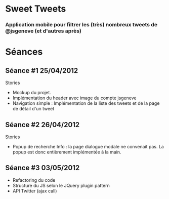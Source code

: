 # Sweet Tweets
### Application mobile pour filtrer les (très) nombreux tweets de @jsgeneve (et d'autres après)


# Séances

## Séance #1 25/04/2012

Stories

* Mockup du projet.
* Implémentation du header avec image du compte jsgeneve
* Navigation simple : Implémentation de la liste des tweets et de la page de détail d'un tweet

## Séance #2 26/04/2012

Stories

* Popup de recherche
Info : la page dialogue modale ne convenait pas. La popup est donc entièrement implémentée à la main.

## Séance #3 03/05/2012

* Refactoring du code
* Structure du JS selon le JQuery plugin pattern
* API Twitter (ajax call)

